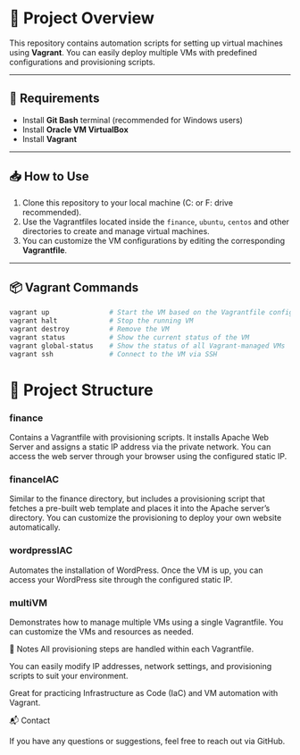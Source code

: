 # 📄 Project Overview

This repository contains automation scripts for setting up virtual machines using **Vagrant**. You can easily deploy multiple VMs with predefined configurations and provisioning scripts.

---

## 📌 Requirements

- Install **Git Bash** terminal (recommended for Windows users)
- Install **Oracle VM VirtualBox**
- Install **Vagrant**

---

## 📥 How to Use

1. Clone this repository to your local machine (C: or F: drive recommended).
2. Use the Vagrantfiles located inside the `finance`, `ubuntu`, `centos` and other directories to create and manage virtual machines.
3. You can customize the VM configurations by editing the corresponding **Vagrantfile**.

---

## 📦 Vagrant Commands

```bash
vagrant up               # Start the VM based on the Vagrantfile configuration  
vagrant halt             # Stop the running VM  
vagrant destroy          # Remove the VM  
vagrant status           # Show the current status of the VM  
vagrant global-status    # Show the status of all Vagrant-managed VMs  
vagrant ssh              # Connect to the VM via SSH  
```
# 📂 Project Structure
### finance
Contains a Vagrantfile with provisioning scripts. It installs Apache Web Server and assigns a static IP address via the private network. You can access the web server through your browser using the configured static IP.

### financeIAC
Similar to the finance directory, but includes a provisioning script that fetches a pre-built web template and places it into the Apache server’s directory. You can customize the provisioning to deploy your own website automatically.

### wordpressIAC
Automates the installation of WordPress. Once the VM is up, you can access your WordPress site through the configured static IP.

### multiVM
Demonstrates how to manage multiple VMs using a single Vagrantfile. You can customize the VMs and resources as needed.

📌 Notes
All provisioning steps are handled within each Vagrantfile.

You can easily modify IP addresses, network settings, and provisioning scripts to suit your environment.

Great for practicing Infrastructure as Code (IaC) and VM automation with Vagrant.

📬 Contact

If you have any questions or suggestions, feel free to reach out via GitHub.
